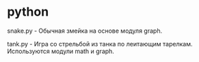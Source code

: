 # python
snake.py - Обычная змейка на основе модуля graph.

tank.py - Игра со стрельбой из танка по леитающим тарелкам. Используются модули math и graph.

